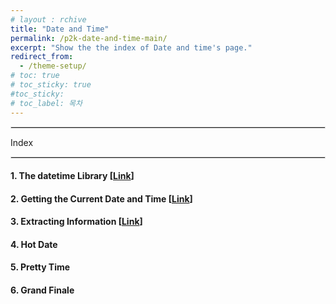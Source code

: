 ```yaml
---
# layout : rchive
title: "Date and Time"
permalink: /p2k-date-and-time-main/
excerpt: "Show the the index of Date and time's page."
redirect_from:
  - /theme-setup/
# toc: true
# toc_sticky: true
#toc_sticky:
# toc_label: 목차
---
```


   
<hr style="border: solid 1px #dddddd ;">    
Index    
<hr style="border: solid 1px #dddddd ;">    


####  1. The datetime Library  [[Link]({{site.baseurl}}/p2k-date-and-time-01/)]      
####  2. Getting the Current Date and Time  [[Link]({{site.baseurl}}/p2k-date-and-time-02/)]      
####  3. Extracting Information  [[Link]({{site.baseurl}}/p2k-date-and-time-03/)]      
####  4. Hot Date
####  5. Pretty Time
####  6. Grand Finale  
